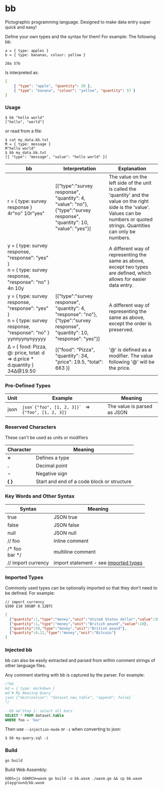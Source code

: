 
# bb


Pictographic programming language. Designed to make data entry super quick and easy!

Define your own types and the syntax for them! For example: The following bb:

    a = { type: apples }
    b = { type: bananas, colour: yellow }
    
    20a 57b
    
Is interpreted as:

```json
[
    { "type": "apple", "quantity": 20 },
    { "type": "banana", "colour": "yellow", "quantity": 57 }
] 
```


### Usage

```shell-session
$ bb "hello world"  
["hello", "world"]
```

or read from a file:

```shell-session
$ cat my_data.bb.txt
M = { type: message } 
M"hello world" 
$ bb my_data.bb.txt
[{ "type": "message", "value": "hello world" }]
```

| bb  | Interpretation  | Explanation  |
|-----|-----------------|--------------| 
| r = { type: survey response }<br>4r"no" 10r"yes" | [{"type":"survey response", "quantity": 4, "value": "no"}, {"type":"survey response", "quantity": 10, "value": "yes"}] | The value on the left side of the unit is called the 'quantity' and the value on the right side is the 'value'. Values can be numbers or quoted strings. Quantities can only be numbers.         |
| y = { type: survey response, "response": "yes" }<br>n = { type: survey response, "response": "no" }<br>4n 10y |  | A different way of representing the same as above, except two types are defined, which allows for easier data entry. |
| y = { type: survey response, "response": "yes" }<br>n = { type: survey response, "response": "no" }<br>yynnyynynyyyyy | [{"type":"survey response", "quantity": 4, "response": "no"}, {"type":"survey response", "quantity": 10, "response": "yes"}] | A different way of representing the same as above, except the order is preserved. |
| ∆ = { food: Pizza, @: price, total: d => d.price * d.quantity }<br>34∆@19.50 | [{"food": "Pizza", "quantity": 34, "price": 19.5, "total": 663 }] | '@' is defined as a modifier. The value following '@' will be the price. | 


### Pre-Defined Types

| Unit  | Example | Meaning  |
|-------|---------|----------|
| json  | ```json`{"foo", [1, 2, 3]}` ``` => `{"foo", [1, 2, 3]}` | The value is parsed as JSON |


### Reserved Characters

These can't be used as units or modifiers

| Character  | Meaning  |
|------------|----------|
| **=**      | Defines a type |
| **.**      | Decimal point  |
| **-**      | Negative sign  |
| **{** **}** | Start and end of a code block or structure |


### Key Words and Other Syntax

| Syntax| Meaning    |
|-------|------------|
| true  | JSON true  |
| false | JSON false |
| null  | JSON null  |
| // foo  | inline comment |
| /* foo<br>bar \*/ | multiline comment | 
| // import currency | import statement - see [imported types](#imported-types)  |  

### Imported Types

Commonly used types can be optionally imported so that they don't need to be defined. For example:

```text
// import currency
$500 £10 50GBP 0.12BTC
```

```json
[
  {"quantity":1,"type":"money","unit":"United States dollar","value":500},
  {"quantity":1,"type":"money","unit":"British pound","value":10},
  {"quantity":50,"type":"money","unit":"British pound"},
  {"quantity":0.12,"type":"money","unit":"Bitcoin"}
]
```


### Injected bb

bb can also be easily extracted and parsed from within comment strings of other language files.

Any comment starting with bb is captured by the parser. For example:

```sql
/*bb
md = { type: markdown }
md`# My Amazing Query`
json`{"destination": "dataset.new_table", "append": false}`
*/

--bb md`Step 1: select all bars`
SELECT * FROM dataset.table
WHERE foo = 'bar'
```

Then use `--injection-mode` or `-i` when converting to json:

```shell-session
$ bb my-query.sql -i
```

### Build

    go build

Build Web Assembly: 

    GOOS=js GOARCH=wasm go build -o bb.wasm ./wasm.go && cp bb.wasm playground/bb.wasm 

